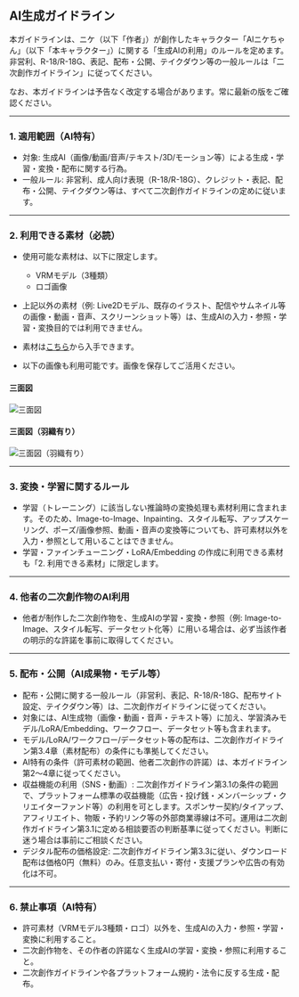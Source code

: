 ## AI生成ガイドライン

本ガイドラインは、ニケ（以下「作者」）が創作したキャラクター「AIニケちゃん」（以下「本キャラクター」）に関する「生成AIの利用」のルールを定めます。非営利、R-18/R-18G、表記、配布・公開、テイクダウン等の一般ルールは「二次創作ガイドライン」に従ってください。

なお、本ガイドラインは予告なく改定する場合があります。常に最新の版をご確認ください。

---

### 1. 適用範囲（AI特有）

- 対象: 生成AI（画像/動画/音声/テキスト/3D/モーション等）による生成・学習・変換・配布に関する行為。
- 一般ルール: 非営利、成人向け表現（R-18/R-18G）、クレジット・表記、配布・公開、テイクダウン等は、すべて二次創作ガイドラインの定めに従います。

---

### 2. 利用できる素材（必読）

- 使用可能な素材は、以下に限定します。
  - VRMモデル（3種類）
  - ロゴ画像
- 上記以外の素材（例: Live2Dモデル、既存のイラスト、配信やサムネイル等の画像・動画・音声、スクリーンショット等）は、生成AIの入力・参照・学習・変換目的では利用できません。

- 素材は[こちら](https://github.com/tegnike/nikechan-assets)から入手できます。
- 以下の画像も利用可能です。画像を保存してご活用ください。

#### 三面図

![三面図](/images/guidlines/threeviewdrawing.png)

#### 三面図（羽織有り）

![三面図（羽織有り）](/images/guidlines/threeviewdrawingouter.png)

---

### 3. 変換・学習に関するルール

- 学習（トレーニング）に該当しない推論時の変換処理も素材利用に含まれます。そのため、Image-to-Image、Inpainting、スタイル転写、アップスケーリング、ポーズ/画像参照、動画・音声の変換等についても、許可素材以外を入力・参照として用いることはできません。
- 学習・ファインチューニング・LoRA/Embedding の作成に利用できる素材も「2. 利用できる素材」に限定します。

---

### 4. 他者の二次創作物のAI利用

- 他者が制作した二次創作物を、生成AIの学習・変換・参照（例: Image-to-Image、スタイル転写、データセット化等）に用いる場合は、必ず当該作者の明示的な許諾を事前に取得してください。

---

### 5. 配布・公開（AI成果物・モデル等）

- 配布・公開に関する一般ルール（非営利、表記、R-18/R-18G、配布サイト設定、テイクダウン等）は、二次創作ガイドラインに従ってください。
- 対象には、AI生成物（画像・動画・音声・テキスト等）に加え、学習済みモデル/LoRA/Embedding、ワークフロー、データセット等も含まれます。
- モデル/LoRA/ワークフロー/データセット等の配布は、二次創作ガイドライン第3.4章（素材配布）の条件にも準拠してください。
- AI特有の条件（許可素材の範囲、他者二次創作の許諾）は、本ガイドライン第2〜4章に従ってください。
 - 収益機能の利用（SNS・動画）: 二次創作ガイドライン第3.1の条件の範囲で、プラットフォーム標準の収益機能（広告・投げ銭・メンバーシップ・クリエイターファンド等）の利用を可とします。スポンサー契約/タイアップ、アフィリエイト、物販・予約リンク等の外部商業導線は不可。運用は二次創作ガイドライン第3.1に定める相談要否の判断基準に従ってください。判断に迷う場合は事前にご相談ください。
 - デジタル配布の価格設定: 二次創作ガイドライン第3.3に従い、ダウンロード配布は価格0円（無料）のみ。任意支払い・寄付・支援プランや広告の有効化は不可。

---

### 6. 禁止事項（AI特有）

- 許可素材（VRMモデル3種類・ロゴ）以外を、生成AIの入力・参照・学習・変換に利用すること。
- 二次創作物を、その作者の許諾なく生成AIの学習・変換・参照に利用すること。
- 二次創作ガイドラインや各プラットフォーム規約・法令に反する生成・配布。
